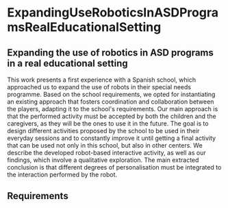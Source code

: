 # ExpandingUseRoboticsInASDProgramsRealEducationalSetting
## Expanding the use of robotics in ASD programs in a real educational setting
This work presents a first experience with a Spanish school, which approached us to expand the use of robots in their special needs programme. Based on the school requirements, we opted for instantiating an existing approach that fosters coordination and collaboration between the players, adapting it to the school's requirements. Our main approach is that the performed activity must be accepted by both the children and the caregivers, as they will be the ones to use it in the future. The goal is to design different activities proposed by the school to be used in their everyday sessions and to constantly improve it until getting a final activity that can be used not only in this school, but also in other centers. We describe the developed robot-based interactive activity, as well as our findings, which involve a qualitative exploration. The main extracted conclusion is that different degrees of personalisation must be integrated to the interaction performed by the robot.

## Requirements
